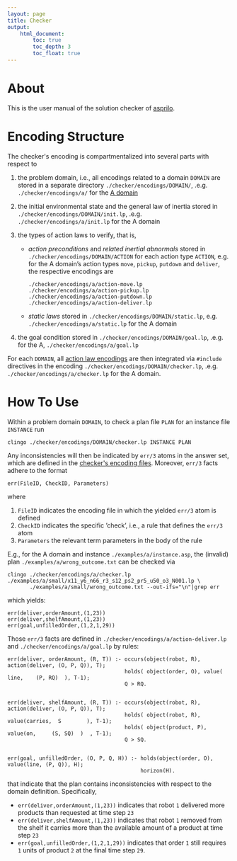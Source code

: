 ```yaml
---
layout: page
title: Checker
output:
    html_document:
        toc: true
        toc_depth: 3
        toc_float: true
---
```


# About

This is the user manual of the solution checker of [asprilo](index.md).


# Encoding Structure

The checker's encoding is compartmentalized into several parts with respect to

1.  the problem domain, i.e., all encodings related to a domain `DOMAIN` are stored in a separate
    directory `./checker/encodings/DOMAIN/`, .e.g. `./checker/encodings/a/` for the [A
    domain](specification.md)

2.  the initial environmental state and the general law of inertia stored in
    `./checker/encodings/DOMAIN/init.lp`, .e.g. `./checker/encodings/a/init.lp` for the A
    domain

3.  <a id="action-laws"></a>the types of action laws to verify, that is,
    -   *action preconditions* and *related inertial abnormals* stored in
        `./checker/encodings/DOMAIN/ACTION` for each action type `ACTION`, e.g. for the A
        domain&rsquo;s action types `move`, `pickup`, `putdown` and `deliver`, the respective
        encodings are

            ./checker/encodings/a/action-move.lp
            ./checker/encodings/a/action-pickup.lp
            ./checker/encodings/a/action-putdown.lp
            ./checker/encodings/a/action-deliver.lp

    -   *static laws* stored in `./checker/encodings/DOMAIN/static.lp`,
        e.g. `./checker/encodings/a/static.lp` for the A domain

4.  the goal condition stored in `./checker/encodings/DOMAIN/goal.lp`, .e.g. for the A,
    `./checker/encodings/a/goal.lp`

For each `DOMAIN`, all [action law encodings](#action-laws) are then integrated via `#include` directives in the
encoding `./checker/encodings/DOMAIN/checker.lp`, .e.g.  `./checker/encodings/a/checker.lp`
for the A domain.


# How To Use

Within a problem domain `DOMAIN`, to check a plan file `PLAN` for an instance file
`INSTANCE` run

    clingo ./checker/encodings/DOMAIN/checker.lp INSTANCE PLAN

Any inconsistencies will then be indicated by `err/3` atoms in the answer set, which are defined
in the [checker's encoding files](#-encoding-structure). Moreover, `err/3` facts adhere to the format

    err(FileID, CheckID, Parameters)

where

1. `FileID` indicates the encoding file in which the yielded `err/3` atom is defined
2. `CheckID` indicates the specific &rsquo;check&rsquo;, i.e., a rule that defines the `err/3` atom
3. `Parameters` the relevant term parameters in the body of the rule

E.g., for the A domain and instance `./examples/a/instance.asp`, the (invalid) plan
`./examples/a/wrong_outcome.txt` can be checked via

    clingo ./checker/encodings/a/checker.lp ./examples/a/small/x11_y6_n66_r3_s12_ps2_pr5_u50_o3_N001.lp \
           ./examples/a/small/wrong_outcome.txt --out-ifs="\n"|grep err

which yields:

    err(deliver,orderAmount,(1,23))
    err(deliver,shelfAmount,(1,23))
    err(goal,unfilledOrder,(1,2,1,29))

Those `err/3` facts are defined in `./checker/encodings/a/action-deliver.lp` and
`./checker/encodings/a/goal.lp` by rules:

    err(deliver, orderAmount, (R, T)) :- occurs(object(robot, R), action(deliver, (O, P, Q)), T);
                                         holds( object(order, O), value( line,    (P, RQ)  ), T-1);
                                         Q > RQ.


    err(deliver, shelfAmount, (R, T)) :- occurs(object(robot, R),   action(deliver, (O, P, Q)), T);
                                         holds( object(robot, R),   value(carries,  S        ), T-1);
                                         holds( object(product, P), value(on,     (S, SQ)  )  , T-1);
                                         Q > SQ.


    err(goal, unfilledOrder, (O, P, Q, H)) :- holds(object(order, O), value(line, (P, Q)), H);
                                              horizon(H).

that indicate that the plan contains inconsistencies with respect to the domain definition. Specifically,

- `err(deliver,orderAmount,(1,23))` indicates that robot `1` delivered more products than requested
  at time step `23`
- `err(deliver,shelfAmount,(1,23))` indicates that robot `1` removed from the shelf it carries more
  than the available amount of a product at time step `23`
- `err(goal,unfilledOrder,(1,2,1,29))` indicates that order `1` still requires `1` units of product
  `2` at the final time step `29`.
